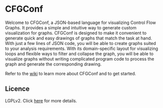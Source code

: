 # CFGConf

Welcome to CFGConf, a JSON-based language for visualizing Control Flow Graphs. It provides a simple and intuitive way to generate custom visualization for graphs. CFGConf is designed to make it convenient to generate quick and easy drawings of graphs that match the task at hand. With just a few lines of JSON code, you will be able to create graphs suited to your analysis requirements. With its domain-specific layout for visualizing loops and flexible ways to filter and collapse the graph, you will be able to visualize graphs without writing complicated program code to process the graph and generate the corresponding drawing.

Refer to the [wiki](https://github.com/devkotasabin/cfgConf/wiki) to learn more about CFGConf and to get started.

## Licence
LGPLv2. Click [here](LICENSE) for more details.
